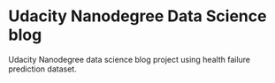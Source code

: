 # Udacity Nanodegree Data Science blog
Udacity Nanodegree data science blog project using health failure prediction dataset.
